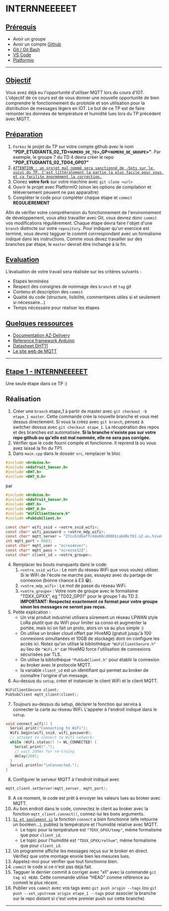 # INTERNNEEEEET

## <ins>Prérequis</ins>
- Avoir un groupe
- Avoir un compte [Github](https://github.com)
- [Git / Git Bash](https://gitforwindows.org/)
- [VS Code](https://code.visualstudio.com/)
- [Platformio](https://platformio.org/platformio-ide)

---

## <ins>Objectif</ins>
Vous avez déjà eu l'opportunité d'utiliser MQTT lors du cours d'IOT. L'objectif de ce cours est de vous donner une nouvelle opportunité de bien comprendre le fonctionnement du prototole et son utilisation pour la distribution de messages légers en IOT. Le but de ce TP est de faire remonter les données de température et humidité lues lors du TP précédent avec MQTT.

## <ins>Préparation</ins>
1. `Forkez` le projet du TP sur votre compte github avec le nom **"PDP_ETUDIANTS_02_TD<`NUMERO_DE_TD`>\_GP<`NUMERO_DE_GROUPE`>"**. Par exemple, le groupe 7 du TD 4 devra créer le repo **"PDP_ETUDIANTS_02_TD04_GP07"**
2. <ins>`ATTENTION : un projet mal nommé sera sanctionné de -5pts sur le suivi du TP. C'est littéralement la partie la plus facile pour vous et ça facilite énormément la correction.`</ins>
3. Clonez **votre fork** sur votre machine avec `git clone <url>`
4. Ouvrir le projet avec PlatformIO (sinon les options de compilation et téléversement peuvent ne pas apparaître)
5. Compléter le code pour compléter chaque étape et `commit` **REGULIEREMENT**

Afin de vérifier votre compréhension du fonctionnement de l'environnement de développement, vous allez travailler avec Git, vous devrez donc `commit` vos modifications régulièrement. Chaque étape devra faire l'objet d'une `branch` distincte sur votre `repository`. Pour indiquer qu'un exercice est terminé, vous devrez tagguer le commit corrrespondant avec un formalisme indiqué dans les instructions. Comme vous devez travailler sur des branches par étape, le `master` devrait être inchangé à la fin.

## <ins>Evaluation</ins>
L'évaluation de votre travail sera réalisée sur les critères suivants :
- Etapes terminées
- Respect des consignes de nommage des `branch` et `tag` git
- Contenu et description des `commit`
- Qualité du code (structure, lisibilité, commentaires utiles si et seulement si nécessaire...)
- Temps nécessaire pour réaliser les étapes

## <ins>Quelques ressources</ins>
- [Documentation AZ-Delivery](https://cdn.shopify.com/s/files/1/1509/1638/files/ESP_-_32_NodeMCU_Developmentboard_Datenblatt_AZ-Delivery_Vertriebs_GmbH_10f68f6c-a9bb-49c6-a825-07979441739f.pdf?v=1598356497)
- [Reference framework Arduino](https://www.arduino.cc/reference/en/)
- [Datasheet DHT11](https://www.mouser.com/datasheet/2/758/DHT11-Technical-Data-Sheet-Translated-Version-1143054.pdf)
- [Le site web de MQTT](https://mqtt.org/)
---

## <ins>Etape 1 - INTERNNEEEEET</ins>
Une seule étape dans ce TP :)

## Réalisation
1. Créer une `branch` etape_1 à partir de master avec `git checkout -b etape_1 master`. Cette commande crée la nouvelle branche et vous met dessus directement. Si vous la créez avec `git branch`, pensez à switcher dessus avec `git checkout etape_1`. La récupération des repos et des branches est automatisée. **Si la branche n'existe pas sur votre repo github ou qu'elle est mal nommée, elle ne sera pas corrigée.**
2. Vérifier que le code fourni compile et fonctionne. Il reprend là où vous avez laissé la fin du TP1.
3. Dans `main.cpp` dans le dossier `src`, remplacer le bloc
```C
#include <Arduino.h>
#include <Adafruit_Sensor.h>
#include <DHT.h>
#include <DHT_U.h>
```
par
```C
#include <Arduino.h>
#include <Adafruit_Sensor.h>
#include <DHT.h>
#include <DHT_U.h>
#include "WiFiClientSecure.h"
#include <PubSubClient.h>

const char* wifi_ssid = <votre_ssid_wifi>;
const char* wifi_password = <votre_mdp_wifi>;
const char* mqtt_server = "27cc61dbaffc4da08cd0081cabd8cf01.s2.eu.hivemq.cloud";
int mqtt_port = 8883;
const char* mqtt_user = "ocres4ever";
const char* mqtt_pass = "ocresse123";
const char* client_id = <votre_groupe>;
```
4. Remplacer les bouts manquants dans le code:
   1. `<votre_ssid_wifi>` : Le nom du réseau WiFi que vous voulez utiliser. Si le WiFi de l'école ne marche pas, essayez avec du partage de connexion (bonne chance à E3 😁).
   2. `<votre_mdp_wifi>` : Le mot de passe du réseau WiFi.
   3. `<votre_groupe>` : Votre nom de groupe avec le formalisme "TDXX_GPXX", eg "TD02_GP01" pour le groupe 1 du TD 2. **IMPORTANT: Respectez exactement ce format pour votre groupe sinon les messages ne seront pas reçus.**
5. Petite explication :
   - Un vrai produit industriel utilisera sûrement un réseau LPWAN style LoRa plutôt que du WiFi pour limiter sa conso et augmenter la portée, mais ici on fait un proto, alors on va au plus simple :)
   - On utilise un broker cloud offert par HiveMQ (gratuit jusqu'à 100 connexions simultanées et 10GB de stockage) dont on configure les accès ici. Notez qu'on utilise la bibliothèque `"WiFiClientSecure.h"` au lieu de `"WiFi.h"` car HiveMQ force l'utilisation de connexions sécurisées par TLS.
   - On utilise la bibliothèque `"PubSubClient.h"` pour établir la connexion au broker avec le protocole MQTT.
   - la variable `client_id` est un identifiant qui permet au broker de connaître l'origine d'un message.
6. Au-dessus du `setup`, créer et instancier le client WiFi et le client MQTT.
```C
WiFiClientSecure client;
PubSubClient mqtt_client(client); 
```
7. Toujours au-dessus du setup, déclarer la fonction qui servira à connecter la carte au réseau WiFi. L'appeler à l'endroit indiqué dans le `setup`.
```C
void connect_wifi() {
  Serial.print("Connecting to WiFi");
  WiFi.begin(wifi_ssid, wifi_password);
  // attempt to connect to Wifi network:
  while (WiFi.status() != WL_CONNECTED) {
    Serial.print(".");
    // wait 2OOms for re-trying
    delay(200);
  }
  Serial.println("\nConnected.");
}
```
8. Configurer le serveur MQTT à l'endroit indiqué avec
```C
mqtt_client.setServer(mqtt_server, mqtt_port);
```
9. A ce moment, le code est prêt à envoyer les valeurs lues au broker avec MQTT.
10. Au bon endroit dans le code, connectez le client au broker avec la fonction `mqtt_client.connect()`, connez-lui les bons arguments.
11. <ins>`Si et seulement si`</ins> la fonction `connect` a bien fonctionné (elle retourne un booléen...), publiez la température et l'humidité relative avec MQTT.
    - Le topic pour la température est `"TDXX_GPXX/temp"`, même formalisme que pour `client_id`.
    - Le topic pour l'humidité est `"TDXX_GPXX/relhum"`, même formalisme que pour `client_id`.
12. Un programme affiche les messages reçus sur le broker en direct. Vérifiez que votre montage envoie bien les mesures lues.
13. Appelez-moi pour vérifier que tout fonctionne bien.
14. `commit` le code si ce n'est pas déjà fait.
15. Tagguer le dernier commit à corriger avec "e1" avec la commande `git tag e1 HEAD`. Cette commande utilise "HEAD" comme référence au commit le plus récent.
17. Publier vos `commit` avec vos tags avec `git push origin --tags` (ou `git push --set_upstream origin etape_1 --tags` pour associer la branche sur le repo distant si c'est votre premier push sur cette branche)
---